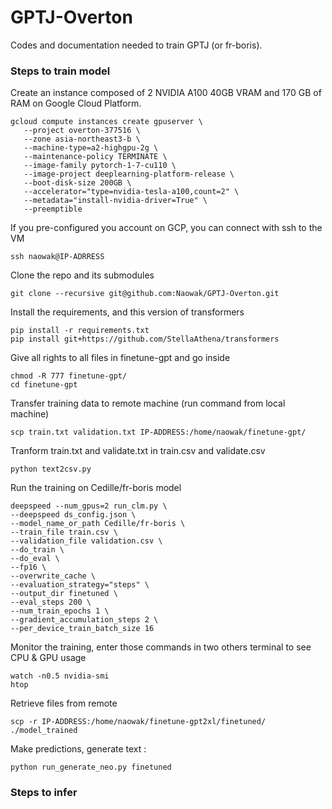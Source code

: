 # GPTJ-Overton
Codes and documentation needed to train GPTJ (or fr-boris).

### Steps to train model

Create an instance composed of 2 NVIDIA A100 40GB VRAM and 170 GB of RAM on Google Cloud Platform.  

```
gcloud compute instances create gpuserver \
   --project overton-377516 \
   --zone asia-northeast3-b \
   --machine-type=a2-highgpu-2g \
   --maintenance-policy TERMINATE \
   --image-family pytorch-1-7-cu110 \
   --image-project deeplearning-platform-release \
   --boot-disk-size 200GB \
   --accelerator="type=nvidia-tesla-a100,count=2" \
   --metadata="install-nvidia-driver=True" \
   --preemptible
```

If you pre-configured you account on GCP, you can connect with ssh to the VM  
```
ssh naowak@IP-ADRRESS 
```

Clone the repo and its submodules
```
git clone --recursive git@github.com:Naowak/GPTJ-Overton.git
```

Install the requirements, and this version of transformers
```
pip install -r requirements.txt
pip install git+https://github.com/StellaAthena/transformers
```

Give all rights to all files in finetune-gpt and go inside
```
chmod -R 777 finetune-gpt/
cd finetune-gpt
```

Transfer training data to remote machine (run command from local machine)
```
scp train.txt validation.txt IP-ADDRESS:/home/naowak/finetune-gpt/
```

Tranform train.txt and validate.txt in train.csv and validate.csv
```
python text2csv.py
```

Run the training on Cedille/fr-boris model
```
deepspeed --num_gpus=2 run_clm.py \
--deepspeed ds_config.json \
--model_name_or_path Cedille/fr-boris \
--train_file train.csv \
--validation_file validation.csv \
--do_train \
--do_eval \
--fp16 \
--overwrite_cache \
--evaluation_strategy="steps" \
--output_dir finetuned \
--eval_steps 200 \
--num_train_epochs 1 \
--gradient_accumulation_steps 2 \
--per_device_train_batch_size 16
```

Monitor the training, enter those commands in two others terminal to see CPU & GPU usage
```
watch -n0.5 nvidia-smi
htop
```

Retrieve files from remote
```
scp -r IP-ADDRESS:/home/naowak/finetune-gpt2xl/finetuned/ ./model_trained
```

Make predictions, generate text :
```
python run_generate_neo.py finetuned
```


### Steps to infer
